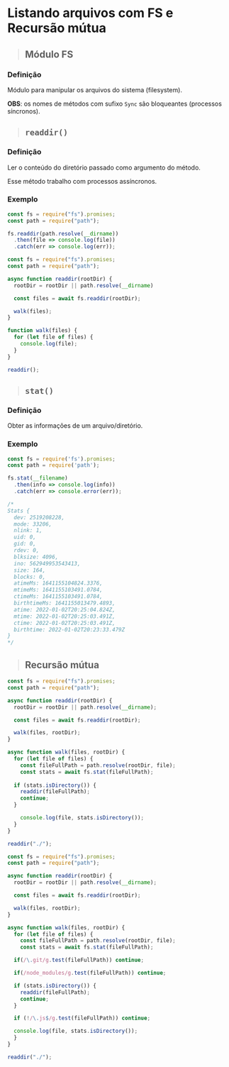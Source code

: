 # Listando arquivos com FS e Recursão mútua

> ## **Módulo FS**

### **Definição**

Módulo para manipular os arquivos do sistema (filesystem).

**OBS**: os nomes de métodos com sufixo `Sync` são bloqueantes (processos síncronos).

> ## **`readdir()`**

### **Definição**

Ler o conteúdo do diretório passado como argumento do método.

Esse método trabalho com processos assíncronos.

### **Exemplo**

```js
const fs = require("fs").promises;
const path = require("path");

fs.readdir(path.resolve(__dirname))
  .then(file => console.log(file))
  .catch(err => console.log(err));
```

```js
const fs = require("fs").promises;
const path = require("path");

async function readdir(rootDir) {
  rootDir = rootDir || path.resolve(__dirname)

  const files = await fs.readdir(rootDir);

  walk(files);
}

function walk(files) {
  for (let file of files) {
    console.log(file);
  }
}

readdir();
```

> ## `stat()`

### **Definição**

Obter as informações de um arquivo/diretório.

### **Exemplo**

```js
const fs = require('fs').promises;
const path = require('path');

fs.stat(__filename)
  .then(info => console.log(info))
  .catch(err => console.error(err));

/*
Stats {
  dev: 2519208228,
  mode: 33206,
  nlink: 1,
  uid: 0,
  gid: 0,
  rdev: 0,
  blksize: 4096,
  ino: 562949953543413,
  size: 164,
  blocks: 0,
  atimeMs: 1641155104824.3376,
  mtimeMs: 1641155103491.0784,
  ctimeMs: 1641155103491.0784,
  birthtimeMs: 1641155013479.4893,
  atime: 2022-01-02T20:25:04.824Z,
  mtime: 2022-01-02T20:25:03.491Z,
  ctime: 2022-01-02T20:25:03.491Z,
  birthtime: 2022-01-02T20:23:33.479Z        
}
*/
```

> ## **Recursão mútua**

```js
const fs = require("fs").promises;
const path = require("path");

async function readdir(rootDir) {
  rootDir = rootDir || path.resolve(__dirname);

  const files = await fs.readdir(rootDir);

  walk(files, rootDir);
}

async function walk(files, rootDir) {
  for (let file of files) {
    const fileFullPath = path.resolve(rootDir, file);
    const stats = await fs.stat(fileFullPath);
    
  if (stats.isDirectory()) {
    readdir(fileFullPath);
    continue;
  }

    console.log(file, stats.isDirectory());
  }
}

readdir("./");
```


```js
const fs = require("fs").promises;
const path = require("path");

async function readdir(rootDir) {
  rootDir = rootDir || path.resolve(__dirname);

  const files = await fs.readdir(rootDir);

  walk(files, rootDir);
}

async function walk(files, rootDir) {
  for (let file of files) {
    const fileFullPath = path.resolve(rootDir, file);
    const stats = await fs.stat(fileFullPath);

  if(/\.git/g.test(fileFullPath)) continue;

  if(/node_modules/g.test(fileFullPath)) continue;

  if (stats.isDirectory()) {
    readdir(fileFullPath);
    continue;
  }

  if (!/\.js$/g.test(fileFullPath)) continue;

  console.log(file, stats.isDirectory());
  }
}

readdir("./");

```